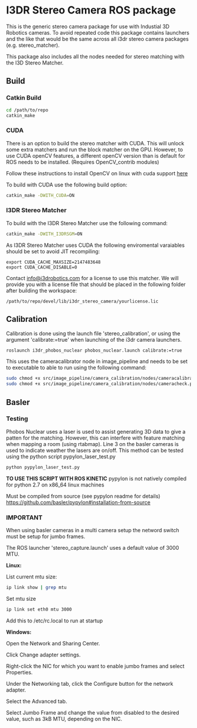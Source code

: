 # I3DR Stereo Camera ROS package

This is the generic stereo camera package for use with Industial 3D Robotics cameras. To avoid repeated code this package contains launchers and the like that would be the same across all i3dr stereo camera packages (e.g. stereo_matcher).

This package also includes all the nodes needed for stereo matching with the I3D Stereo Matcher.

## Build

### Catkin Build

``` bash
cd /path/to/repo
catkin_make
```

### CUDA
There is an option to build the stereo matcher with CUDA. This will unlock some extra matchers and run the block matcher on the GPU.
However, to use CUDA openCV features, a different openCV version than is default for ROS needs to be installed. (Requires OpenCV_contrib modules)

Follow these instructions to install OpenCV on linux with cuda support [here](https://www.pyimagesearch.com/2016/07/11/compiling-opencv-with-cuda-support/)

To build with CUDA use the following build option:
```bash
catkin_make -DWITH_CUDA=ON
```

### I3DR Stereo Matcher

To build with the I3DR Stereo Matcher use the following command:

``` bash
catkin_make -DWITH_I3DRSGM=ON
```
As I3DR Stereo Matcher uses CUDA the following enviromental varaiables should be set to avoid JIT recompiling:
```
export CUDA_CACHE_MAXSIZE=2147483648
export CUDA_CACHE_DISABLE=0
```
Contact info@i3drobotics.com for a license to use this matcher. 
We will provide you with a license file that should be placed in the following folder after building the workspace:
```
/path/to/repo/devel/lib/i3dr_stereo_camera/yourlicense.lic
```

## Calibration

Calibration is done using the launch file 'stereo_calibration', or using the argument 'calibrate:=true' when launching of the i3dr camera launchers.

```bash
roslaunch i3dr_phobos_nuclear phobos_nuclear.launch calibrate:=true
```

This uses the cameracalibrator node in image_pipeline and needs to be set to executable to able to run using the following command:

```bash
sudo chmod +x src/image_pipeline/camera_calibration/nodes/cameracalibrator.py
sudo chmod +x src/image_pipeline/camera_calibration/nodes/cameracheck.py
```

## Basler

### Testing

Phobos Nuclear uses a laser is used to assist generating 3D data to give a patten for the matching. However, this can interfere with feature matching when mapping a room (using rtabmap). Line 3 on the basler cameras is used to indicate weather the lasers are on/off. This method can be tested using the python script pypylon_laser_test.py

```bash
python pypylon_laser_test.py
```

**TO USE THIS SCRIPT WITH ROS KINETIC** pypylon is not natively compiled for python 2.7 on x86_64 linux machines

Must be compiled from source (see pypylon readme for details)
https://github.com/basler/pypylon#installation-from-source

### IMPORTANT

When using basler cameras in a multi camera setup the netword switch must be setup for jumbo frames.

The ROS launcher 'stereo_capture.launch' uses a default value of 3000 MTU.

**Linux:**

List current mtu size:

```bash
ip link show | grep mtu
```

Set mtu size

```bash
ip link set eth0 mtu 3000
```

Add this to /etc/rc.local to run at startup

**Windows:**

Open the Network and Sharing Center.

Click Change adapter settings.

Right-click the NIC for which you want to enable jumbo frames and select Properties.

Under the Networking tab, click the Configure button for the network adapter.

Select the Advanced tab.

Select Jumbo Frame and change the value from disabled to the desired value, such as 3kB MTU, depending on the NIC.
